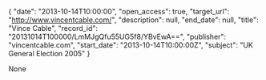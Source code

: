 {
  "date": "2013-10-14T10:00:00", 
  "open_access": true, 
  "target_url": "http://www.vincentcable.com/", 
  "description": null, 
  "end_date": null, 
  "title": "Vince Cable", 
  "record_id": "20131014T100000/LmMJgQfu55UG5f8/YBvEwA==", 
  "publisher": "vincentcable.com", 
  "start_date": "2013-10-14T10:00:00Z", 
  "subject": "UK General Election 2005"
}

None